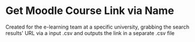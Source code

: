 # Get Moodle Course Link via Name

Created for the e-learning team at a specific university, grabbing the search results' URL via a input .csv and outputs the link in a separate .csv file
